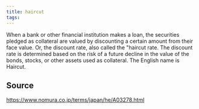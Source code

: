 ```yaml
---
title: haircut
tags: 
---
```


When a bank or other financial institution makes a loan, the securities pledged as collateral are valued by discounting a certain amount from their face value. Or, the discount rate, also called the "haircut rate. The discount rate is determined based on the risk of a future decline in the value of the bonds, stocks, or other assets used as collateral. The English name is Haircut.

## Source
https://www.nomura.co.jp/terms/japan/he/A03278.html